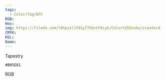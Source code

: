 ```yaml
---
tags:
  - Color/Tag/NTC
RGB:
Hex:
img: https://filedn.com/l0hpzxl1f01yT7GHxtF8cyk/Color%20Snake/standard_csv_to_svg//B05E81.svg
CMYK:
HSL:
Name:
---
```

Tapestry
```palette
#B05E81
```
RGB
